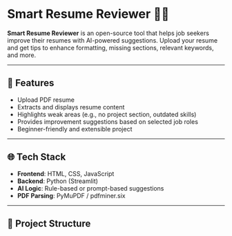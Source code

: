 # Smart Resume Reviewer 🧠📄

**Smart Resume Reviewer** is an open-source tool that helps job seekers improve their resumes with AI-powered suggestions. Upload your resume and get tips to enhance formatting, missing sections, relevant keywords, and more.

---

## 🚀 Features

- Upload PDF resume
- Extracts and displays resume content
- Highlights weak areas (e.g., no project section, outdated skills)
- Provides improvement suggestions based on selected job roles
- Beginner-friendly and extensible project

---

## 🌐 Tech Stack

- **Frontend**: HTML, CSS, JavaScript
- **Backend**: Python (Streamlit)
- **AI Logic**: Rule-based or prompt-based suggestions
- **PDF Parsing**: PyMuPDF / pdfminer.six

---

## 📁 Project Structure

